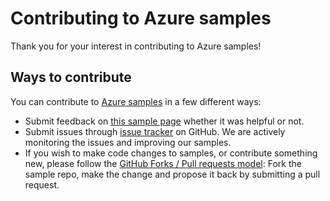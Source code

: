 # Contributing to Azure samples

Thank you for your interest in contributing to Azure samples!

## Ways to contribute

You can contribute to [Azure samples](https://azure.microsoft.com/documentation/samples/) in a few different ways:

- Submit feedback on [this sample page](https://azure.microsoft.com/documentation/samples/storage-queue-ruby-getting-started/) whether it was helpful or not.  
- Submit issues through [issue tracker](https://github.com/Azure-Samples/storage-queue-ruby-getting-started/issues) on GitHub. We are actively monitoring the issues and improving our samples.
- If you wish to make code changes to samples, or contribute something new, please follow the [GitHub Forks / Pull requests model](https://help.github.com/articles/fork-a-repo/): Fork the sample repo, make the change and propose it back by submitting a pull request.
